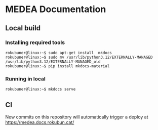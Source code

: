 # MEDEA Documentation

## Local build

### Installing required tools
```console
rokubuner@linux:~$ sudo apt-get install  mkdocs
rokubuner@linux:~$ sudo mv /usr/lib/python3.12/EXTERNALLY-MANAGED /usr/lib/python3.12/EXTERNALLY-MANAGED_old
rokubuner@linux:~$ pip install mkdocs-material 
```

### Running in local
```console
rokubuner@linux:~$ mkdocs serve
```

## CI

New commits on this repository will automatically trigger a deploy at https://medea.docs.rokubun.cat/